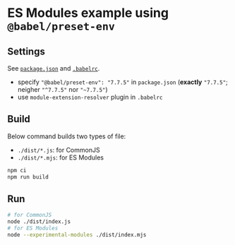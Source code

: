# ES Modules example using `@babel/preset-env`

## Settings

See [`package.json`](./package.json) and [`.babelrc`](./.babelrc).

* specify `"@babel/preset-env": "7.7.5"` in `package.json` (**exactly** `"7.7.5"`; neigher `"^7.7.5"` nor `"~7.7.5"`)
* use `module-extension-resolver` plugin in `.babelrc`

## Build

Below command builds two types of file:

* `./dist/*.js`: for CommonJS
* `./dist/*.mjs`: for ES Modules

```bash
npm ci
npm run build
```

## Run

```bash
# for CommonJS
node ./dist/index.js
# for ES Modules
node --experimental-modules ./dist/index.mjs
```
